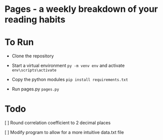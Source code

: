 
# Pages - a weekly breakdown of your reading habits

# To Run

- Clone the repository

- Start a virtual environment `py -m venv env` and activate `env\scripts\activate`

- Copy the python modules `pip install requirements.txt`

- Run pages.py `pages.py`

# Todo

[ ] Round correlation coefficient to 2 decimal places

[ ] Modify program to allow for a more intuitive data.txt file